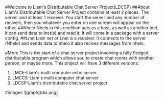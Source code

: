 #Welcome to Liam's Distributable Chat Server Project(LDCSP)
##About
Liam's Distributable Chat Server Project contains at least 2 pieces. The server and at least 1 receiver.  You start the server and any number of recivers, then you whatever you enter on one screen will appear on the other. 
##Nhelo
Nhelo in this rendition acts as a host, as well as another lnet, it can send data to lnet(s) and read it. It will come in a package with a server config. 
##Lnet
Liam net or Lnet is a receiver. It connects to the server (Nhelo) and sends data to nhelo it also recives messages from nhelo. 

#More
This is the start of a chat server project involving a fully fledged distributable program which allows you to create chat rooms with another person, or maybe more. This project will have 3 different versions:
<ol>
<li>LMCE-Liam's multi computer echo server</li>
<li>LMCCS-Liam's multi computer chat server</li>
<li>LDCSP-Liam's distributable chat server project</li>
</ol>
#images
![graph](dia.png)
